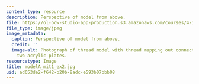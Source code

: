 ```yaml
---
content_type: resource
description: Perspective of model from above.
file: https://ol-ocw-studio-app-production.s3.amazonaws.com/courses/4-111-introduction-to-architecture-environmental-design-spring-2014/ad653de2f642b20b8adce593b07bbb08_modelA_mit1_ex2.jpg
file_type: image/jpeg
image_metadata:
  caption: Perspective of model from above.
  credit: ''
  image-alt: Photograph of thread model with thread mapping out connections between
    two acrylic plates.
resourcetype: Image
title: modelA_mit1_ex2.jpg
uid: ad653de2-f642-b20b-8adc-e593b07bbb08
---
```

